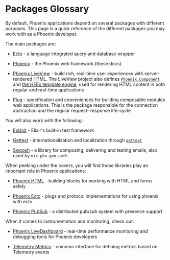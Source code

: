 # Packages Glossary

By default, Phoenix applications depend on several packages with different purposes.
This page is a quick reference of the different packages you may work with as a Phoenix
developer.

The main packages are:

- [Ecto](https://hexdocs.pm/ecto) - a language integrated query and
  database wrapper

- [Phoenix](https://hexdocs.pm/phoenix) - the Phoenix web framework
  (these docs)

- [Phoenix LiveView](https://hexdocs.pm/phoenix_live_view) - build rich,
  real-time user experiences with server-rendered HTML. The LiveView
  project also defines [`Phoenix.Component`](https://hexdocs.pm/phoenix_live_view/Phoenix.Component.html) and
  [the HEEx template engine](https://hexdocs.pm/phoenix_live_view/Phoenix.Component.html#sigil_H/2),
  used for rendering HTML content in both regular and real-time applications

- [Plug](https://hexdocs.pm/plug) - specification and conveniences for
  building composable modules web applications. This is the package
  responsible for the connection abstraction and the regular request-
  response life-cycle

You will also work with the following:

- [ExUnit](https://hexdocs.pm/ex_unit) - Elixir's built-in test framework

- [Gettext](https://hexdocs.pm/gettext) - internationalization and
  localization through [`gettext`](https://www.gnu.org/software/gettext/)

- [Swoosh](https://hexdocs.pm/swoosh) - a library for composing,
  delivering and testing emails, also used by `mix phx.gen.auth`

When peeking under the covers, you will find those libraries play
an important role in Phoenix applications:

- [Phoenix HTML](https://hexdocs.pm/phoenix_html) - building blocks
  for working with HTML and forms safely
- [Phoenix Ecto](https://hex.pm/packages/phoenix_ecto) - plugs and
  protocol implementations for using phoenix with ecto

- [Phoenix PubSub](https://hexdocs.pm/phoenix_pubsub) - a distributed
  pub/sub system with presence support

When it comes to instrumentation and monitoring, check out:

- [Phoenix LiveDashboard](https://hexdocs.pm/phoenix_live_dashboard) -
  real-time performance monitoring and debugging tools for Phoenix
  developers

- [Telemetry Metrics](https://hexdocs.pm/telemetry_metrics) - common
  interface for defining metrics based on Telemetry events
